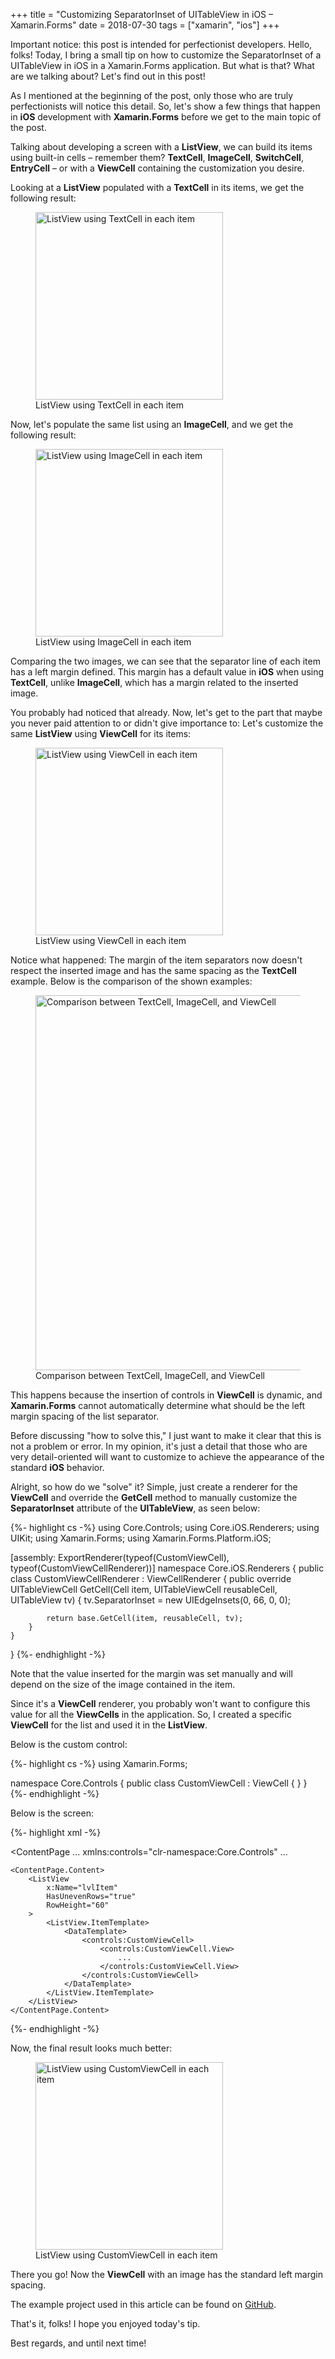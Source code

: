 +++
title = "Customizing SeparatorInset of UITableView in iOS – Xamarin.Forms"
date = 2018-07-30
tags = ["xamarin", "ios"]
+++

<p class="intro"><span class="dropcap">I</span>mportant notice: this post is intended for perfectionist developers. Hello, folks! Today, I bring a small tip on how to customize the SeparatorInset of a UITableView in iOS in a Xamarin.Forms application. But what is that? What are we talking about? Let's find out in this post!</p>

As I mentioned at the beginning of the post, only those who are truly perfectionists will notice this detail. So, let's show a few things that happen in **iOS** development with **Xamarin.Forms** before we get to the main topic of the post.

Talking about developing a screen with a **ListView**, we can build its items using built-in cells – remember them? **TextCell**, **ImageCell**, **SwitchCell**, **EntryCell** – or with a **ViewCell** containing the customization you desire.

Looking at a **ListView** populated with a **TextCell** in its items, we get the following result:

<figure>
	<img src="/assets/img/text-cell-577x1024.png" width="300" alt="ListView using TextCell in each item"> 
	<figcaption>ListView using TextCell in each item</figcaption>
</figure>

Now, let's populate the same list using an **ImageCell**, and we get the following result:

<figure>
	<img src="/assets/img/image-cell-577x1024.png" width="300" alt="ListView using ImageCell in each item"> 
	<figcaption>ListView using ImageCell in each item</figcaption>
</figure>

Comparing the two images, we can see that the separator line of each item has a left margin defined. This margin has a default value in **iOS** when using **TextCell**, unlike **ImageCell**, which has a margin related to the inserted image.

You probably had noticed that already. Now, let's get to the part that maybe you never paid attention to or didn't give importance to: Let's customize the same **ListView** using **ViewCell** for its items:

<figure>
	<img src="/assets/img/view-cell-577x1024.png" width="300" alt="ListView using ViewCell in each item"> 
	<figcaption>ListView using ViewCell in each item</figcaption>
</figure>

Notice what happened: The margin of the item separators now doesn't respect the inserted image and has the same spacing as the **TextCell** example. Below is the comparison of the shown examples:

<figure>
	<img src="/assets/img/comparacao-cells.png" width="600" alt="Comparison between TextCell, ImageCell, and ViewCell"> 
	<figcaption>Comparison between TextCell, ImageCell, and ViewCell</figcaption>
</figure>

This happens because the insertion of controls in **ViewCell** is dynamic, and **Xamarin.Forms** cannot automatically determine what should be the left margin spacing of the list separator.

Before discussing "how to solve this," I just want to make it clear that this is not a problem or error. In my opinion, it's just a detail that those who are very detail-oriented will want to customize to achieve the appearance of the standard **iOS** behavior.

Alright, so how do we "solve" it? Simple, just create a renderer for the **ViewCell** and override the **GetCell** method to manually customize the **SeparatorInset** attribute of the **UITableView**, as seen below:

{%- highlight cs -%}
using Core.Controls;
using Core.iOS.Renderers;
using UIKit;
using Xamarin.Forms;
using Xamarin.Forms.Platform.iOS;

[assembly: ExportRenderer(typeof(CustomViewCell), typeof(CustomViewCellRenderer))]
namespace Core.iOS.Renderers
{
    public class CustomViewCellRenderer : ViewCellRenderer
    {
        public override UITableViewCell GetCell(Cell item, UITableViewCell reusableCell, UITableView tv)
        {
            tv.SeparatorInset = new UIEdgeInsets(0, 66, 0, 0);

            return base.GetCell(item, reusableCell, tv);
        }
    }
}
{%- endhighlight -%}

Note that the value inserted for the margin was set manually and will depend on the size of the image contained in the item.

Since it's a **ViewCell** renderer, you probably won't want to configure this value for all the **ViewCells** in the application. So, I created a specific **ViewCell** for the list and used it in the **ListView**.

Below is the custom control:

{%- highlight cs -%}
using Xamarin.Forms;

namespace Core.Controls
{
    public class CustomViewCell : ViewCell
    {
    }
}
{%- endhighlight -%}

Below is the screen:

{%- highlight xml -%}
<?xml version="1.0" encoding="UTF-8"?>
<ContentPage 
    ...
    xmlns:controls="clr-namespace:Core.Controls"
    ...
>
    <ContentPage.Content>
        <ListView
            x:Name="lvlItem"
            HasUnevenRows="true"
            RowHeight="60"
        >
            <ListView.ItemTemplate>
                <DataTemplate>
                    <controls:CustomViewCell>
                        <controls:CustomViewCell.View>
                            ...
                        </controls:CustomViewCell.View>
                    </controls:CustomViewCell>
                </DataTemplate>
            </ListView.ItemTemplate>
        </ListView>
    </ContentPage.Content>
</ContentPage>
{%- endhighlight -%}

Now, the final result looks much better:

<figure>
	<img src="/assets/img/custom-view-cell-577x1024.png" width="300" alt="ListView using CustomViewCell in each item"> 
	<figcaption>ListView using CustomViewCell in each item</figcaption>
</figure>

There you go! Now the **ViewCell** with an image has the standard left margin spacing.

The example project used in this article can be found on [GitHub][projeto].

That's it, folks! I hope you enjoyed today's tip.

Best regards, and until next time!

[projeto]: https://github.com/ionixjunior/XamarinPlayground/tree/master/XFViewCellRenderer